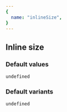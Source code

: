 ```yaml
---
{
  name: "inlineSize",
}
---
```


## Inline size

### Default values
<!-- defaults.values.start -->
```
undefined
```
<!-- defaults.values.end -->


### Default variants
<!-- defaults.variants.start -->
```
undefined
```
<!-- defaults.variants.end -->